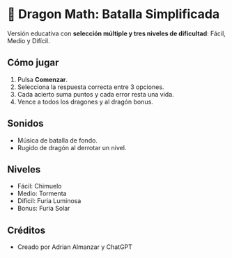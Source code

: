 # 🐉 Dragon Math: Batalla Simplificada

Versión educativa con **selección múltiple y tres niveles de dificultad**: Fácil, Medio y Difícil.

## Cómo jugar
1. Pulsa **Comenzar**.
2. Selecciona la respuesta correcta entre 3 opciones.
3. Cada acierto suma puntos y cada error resta una vida.
4. Vence a todos los dragones y al dragón bonus.

## Sonidos
- Música de batalla de fondo.
- Rugido de dragón al derrotar un nivel.

## Niveles
- Fácil: Chimuelo
- Medio: Tormenta
- Difícil: Furia Luminosa
- Bonus: Furia Solar

## Créditos
- Creado por Adrian Almanzar y ChatGPT
